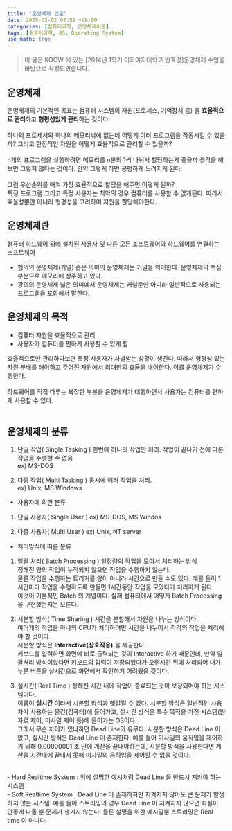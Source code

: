 ```yaml
---
title: "운영체제 입문"
date: 2025-02-02 02:51 +09:00
categories: [컴퓨터과학, 운영체제이론]
tags: [컴퓨터과학, OS, Operating System]
use_math: true
---
```


> 이 글은 KOCW 에 있는 [2014년 1학기 이화여자대학교 반효경]운영체제 수업을 바탕으로 작성되었습니다.

## 운영체제
운영체제의 기본적인 목표는 컴퓨터 시스템의 자원(프로세스, 기억장치 등) 을 **효율적으로 관리**하고 **형평성있게 관리**하는 것이다.<br>
<br>
하나의 프로세서와 하나의 메모리밖에 없는데 어떻게 여러 프로그램을 작동시킬 수 있을까? 그리고 한정적인 자원을 어떻게 효율적으로 관리할 수 있을까?<br>
<br>
n개의 프로그램을 실행하려면 메모리를 n분의 1씩 나눠서 할당하는게 좋을까 생각을 해보면 그렇지 않다는 것이다. 만약 그렇게 하면 공평하게 느려지게 된다.<br>
<br>
그럼 우선순위를 매겨 가장 효율적으로 할당을 해주면 어떻게 될까? <br>
특정 프로그램 그리고 특정 사용자는 최악의 경우 컴퓨터를 사용할 수 없게된다. 따라서 효율성뿐만 아니라 형평성을 고려하여 자원을 할당해야한다.<br>

## 운영체제란
컴퓨터 하드웨어 위에 설치된 사용자 및 다른 모든 소프트웨어와 하드웨어를 연결하는 소프트웨어<br>

- 협의의 운영체제(커널)
	좁은 의미의 운영체제는 커널을 의미한다. 운영체제의 핵심부분으로 메모리에 상주하고 있다.
- 광의의 운영체제
	넓은 의미에서 운영체제는 커널뿐만 아니라 일반적으로 사용되는 프로그램을 포함해서 말한다.

## 운영체제의 목적
- 컴퓨터 자원을 효율적으로 관리
- 사용자가 컴퓨터를 편하게 사용할 수 있게 함

효율적으로만 관리하다보면 특정 사용자가 차별받는 상황이 생긴다. 따라서 형평성 있는 자원 분배를 해야하고 주어진 자원에서 최대한의 효율을 내야한다. 이를 운영체제가 수행한다.<br>
<br>
하드웨어를 직접 다루는 복잡한 부분을 운영체제가 대행하면서 사용자는 컴퓨터를 편하게 사용할 수 있다.<br>
<br>

## 운영체제의 분류

1. 단일 작업( Single Tasking )
한번에 하나의 작업만 처리. 작업이 끝나기 전에 다른 작업을 수행할 수 없음<br>
ex) MS-DOS

2. 다중 작업( Multi Tasking )
동시에 여러 작업을 처리.<br>
ex) Unix, MS Windows

- 사용자에 의한 분류
1. 단일 사용자( Single User )
ex) MS-DOS, MS Windos

2. 다중 사용자( Multi User )
ex) Unix, NT server

- 처리방식에 따른 분류
1. 일괄 처리( Batch Processing )
일정량의 작업을 모아서 처리하는 방식<br>
정해진 양의 작업이 누적되지 않으면 작업을 수행하지 않는다.<br>
물론 작업을 수행하는 트리거를 양이 아니라 시간으로 만들 수도 있다. 예를 들어 1시간마다 작업을 수행하도록 만들면 1시간동안 작업을 모았다가 처리하게 된다.<br>
이것이 기본적인 Batch 의 개념이다. 실제 컴퓨터에서 어떻게 Batch Processing 을 구현했는지는 모른다.<br>

2. 시분할 방식( Time Sharing )
시간을 분할해서 자원을 나누는 방식이다. <br>
여러개의 작업을 하나의 CPU가 처리하려면 시간을 나누어서 각각의 작업을 처리해야 할 것이다.<br>
시분할 방식은 **Interactive(상호작용)** 을 제공한다.<br>
키보드를 입력하면 화면에 바로 출력되는 것이 Interactive 하기 때문인데, 만약 일괄처리 방식이었다면 키보드의 입력이 저장되었다가 오랜시간 뒤에 처리되어 내가 누른 버튼을 실시간으로 화면에서 확인하기 어려웠을 것이다.<br>

3. 실시간( Real Time )
정해진 시간 내에 작업이 종료되는 것이 보장되어야 하는 시스템이다.<br>
이름이 **실시간** 이라서 시분할 방식과 헷갈릴 수 있다. 시분할 방식은 일반적인 사용자가 사용하는 물건(컴퓨터)에 들어가고, 실시간 방식은 특수 목적을 가진 시스템(원자로 제어, 미사일 제어 등)에 들어가는 OS이다.<br>
그래서 무슨 차이가 있냐하면 Dead Line의 유무다. 시분할 방식은 Dead Line 이 없고, 실시간 방식은 Dead Line 이 존재한다. 예를 들어 미사일의 움직임을 제어하기 위해 0.00000001 초 안에 계산을 끝내야하는데, 시분할 방식을 사용한다면 계산을 시간내에 끝내지 못해 미사일의 움직임을 제어할 수 없을 것이다.<br>
<br>
- Hard Realtime System : 위에 설명한 예시처럼 Dead Line 을 반드시 지켜야 하는 시스템<br>
- Soft Realtime System : Dead Line 이 존재하지만 지켜지지 않아도 큰 문제가 발생하지 않는 시스템. 예를 들어 스트리밍의 경우 Dead Line 이 지켜지지 않으면 화질이 안좋게 나올 뿐 문제가 생기지 않는다. 물론 설명을 위한 예시일뿐 스트리밍은 Real time 이 아니다. <br>